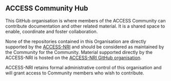 ## ACCESS Community Hub

This GitHub organisation is where members of the ACCESS Community can contribute documentation
and other related material. It is a shared space to enable, coordinate and foster collaboration.

None of the repositories contained in this Organisation are directly supported by the 
[ACCESS-NRI](https://www.access-nri.org.au) and should be considered as maintained by the Community 
for the Community. Material supported directly by the ACCESS-NRI is hosted on the 
[ACCESS-NRI GitHub organisation](https://github.com/ACCESS-NRI).

ACCESS-NRI retains formal administrative control of this organisation and will grant access to Community 
members who wish to contribute.

